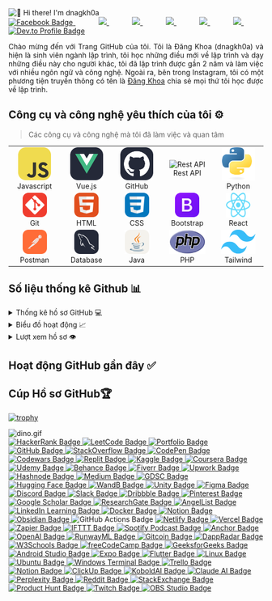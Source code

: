 <img src="./assets/title.gif" alt="👋 Hi there! I'm dnagkh0a" title="👋 Hi there! I'm dnagkh0a"/>
<div align="justify">
 <a href="https://www.facebook.com/dangkh0a2004" target="_blank" rel="noopener noreferrer">
  <img src="https://img.shields.io/badge/Facebook-1877F2?style=for-the-badge&logo=facebook&logoColor=white" alt="Facebook Badge">
</a>
 &nbsp;&nbsp;&nbsp;&nbsp;&nbsp;&nbsp;&nbsp;&nbsp;
<a href="https://www.instagram.com/dangkh0a2004/">
<img src="https://img.shields.io/badge/Instagram-%23E4405F.svg?style=for-the-badge&logo=Instagram&logoColor=white">
</a>
&nbsp;&nbsp;&nbsp;&nbsp;&nbsp;&nbsp;&nbsp;&nbsp;
<a href="https://x.com/dnagkh0a">
<img src="https://img.shields.io/badge/Twitter-%231DA1F2.svg?style=for-the-badge&logo=Twitter&logoColor=white">
</a>
&nbsp;&nbsp;&nbsp;&nbsp;&nbsp;&nbsp;&nbsp;&nbsp;
<a href="">
<img src="https://img.shields.io/badge/Linkedin-%231DA1F2.svg?style=for-the-badge&logo=Linkedin&logoColor=white">
</a>
&nbsp;&nbsp;&nbsp;&nbsp;&nbsp;&nbsp;&nbsp;&nbsp;
<a href="">
<img src="https://img.shields.io/badge/telegram-2CA5E0?style=for-the-badge&logo=telegram&logoColor=white">
</a>
&nbsp;&nbsp;&nbsp;&nbsp;&nbsp;&nbsp;&nbsp;&nbsp;
<a href="https://gitlab.com/dangkhoa2004">
<img src="https://img.shields.io/badge/gitlab-330F63?style=for-the-badge&logo=gitlab&logoColor=white">
</a>
&nbsp;&nbsp;&nbsp;&nbsp;&nbsp;&nbsp;&nbsp;&nbsp;
<a href="https://dev.to/dangkhoa2004" target="_blank" rel="noopener noreferrer">
  <img src="https://img.shields.io/badge/dev.to-0A0A0A?style=for-the-badge&logo=devdotto&logoColor=white" alt="Dev.to Profile Badge">
</a>
</div>
<p></p>
<p align="justify">
Chào mừng đến với Trang GitHub của tôi. Tôi là Đăng Khoa (dnagkh0a) và hiện là sinh viên ngành lập trình, tôi học những điều mới về lập trình và dạy những điều này cho người khác, tôi đã lập trình được gần 2 năm và làm việc với nhiều ngôn ngữ và công nghệ. Ngoài ra, bên trong Instagram, tôi có một phương tiện truyền thông có tên là <a href="https://www.instagram.com/dangkh0a2004">Đăng Khoa</a> chia sẻ mọi thứ tôi học được về lập trình.
</p>

## Công cụ và công nghệ yêu thích của tôi ⚙️

> Các công cụ và công nghệ mà tôi đã làm việc và quan tâm

<table>
    <tr>
        <td align="center" width="96"> <img src="./assets/JavaScript.svg" alt="icon"
                width="65" height="65" /> <br>Javascript </td>
        <td align="center" width="96"> <img src="./assets/VueJS-Dark.svg" alt="icon"
                width="65" height="65" /> <br>Vue.js </td>
        <td align="center" width="96"> <img src="./assets/Github-Dark.svg" width="65"
                height="65" alt="GitHub" /> <br>GitHub </td>
        <td align="center" width="96"> <img src="https://techstack-generator.vercel.app/restapi-icon.svg" width="65"
                height="65" alt="Rest API" /> <br>Rest API </td>
        <td align="center" width="96"> <img src="./assets/Python.png" width="65"
                height="65" alt="Rest API" /> <br>Python</td>
    </tr>
    <tr>
        <td align="center" width="96"> <img src="./assets/Git.svg" width="48" height="48" alt="Git" />
            <br>Git
        </td>
        <td align="center" width="96"> <img src="./assets/HTML.svg" width="48" height="48"
                alt="HTML" /> <br>HTML </td>
        <td align="center" width="96"> <img src="./assets/CSS.svg" width="48" height="48" alt="CSS" />
            <br>CSS
        </td>
        <td align="center" width="96"> <img src="./assets/Bootstrap.svg" width="48" height="48"
                alt="Bootstrap" /> <br>Bootstrap </td>
        <td align="center" width="96"> <img src="./assets/React.png" width="48" height="48"
                alt="Bootstrap" /> <br>React</td>
    </tr>
    <tr>
        <td align="center" width="96"> <img src="./assets/Postman.svg" width="48" height="48"
                alt="Postman" /> <br>Postman </td>
        <td align="center" width="96"> <img src="./assets/MySQL-Dark.svg" width="48" height="48"
                alt="Database" /> <br>Database </td>
        <td align="center" width="96"> <img src="./assets/Java-Light.svg" width="48"
                height="48" alt="Database" /> <br>Java </td>
        <td align="center" width="96"> <img src="./assets/PHP.png" width="80%"
                height="48" alt="Database" /> <br>PHP </td>
        <td align="center" width="96"> <img src="./assets/Tailwind.png" width="80%"
                height="48" alt="Database" /> <br>Tailwind</td>
    </tr>
</table>

## Số liệu thống kê Github 📊

<details>
  <summary>Thống kê hồ sơ GitHub 💻</summary>
  <br/>
    <a href="https://github.com/anuraghazra/github-readme-stats"><img alt="dangkhoa2004's Github Stats" src="https://github-readme-stats.vercel.app/api/?username=dangkhoa2004&show_icons=true&count_private=true&theme=default&hide_border=true&bg_color=fff&title_color=00E676&icon_color=00E676" height="192px"/></a>
  <a href="https://github.com/anuraghazra/github-readme-stats"><img alt="dangkhoa2004's Top Languages" src="https://github-readme-stats.vercel.app/api/top-langs/?username=dangkhoa2004&langs_count=8&layout=compact&theme=default&hide_border=true&bg_color=fff&title_color=000&icon_color=000&hide=Jupyter%20Notebook" height="192px"/></a>
  <br/>
</details>

<details>
  <summary>Biểu đồ hoạt động 📈</summary>
  <br/>

[![Ashutosh's github activity graph](https://github-readme-activity-graph.vercel.app/graph?username=dangkhoa2004&bg_color=ffffff&color=000000&line=04e61b&point=403d3d&area=true&hide_border=true)](https://github.com/ashutosh00710/github-readme-activity-graph)

</details>

<details>
  <summary>Lượt xem hồ sơ 👁️</summary>
  <br/>
  <img src="https://komarev.com/ghpvc/?username=dangkhoa2004e&label=PROFILE+VIEWS&style=for-the-badge&color=brightgreen">

</details>

## Hoạt động GitHub gần đây ✅

## Cúp Hồ sơ GitHub🏆

[![trophy](https://github-profile-trophy.vercel.app/?username=dangkhoa2004&row=1&margin-w=40)](https://github.com/ryo-ma/github-profile-trophy)

<img data-target="animated-image.replacedImage" alt="dino.gif" class="AnimatedImagePlayer-animatedImage" src="https://github.com/saadeghi/saadeghi/raw/master/dino.gif" style="display: block; opacity: 1;">

<a href="https://www.hackerrank.com/dangkhoa2004" target="_blank" rel="noopener noreferrer">
  <img src="https://img.shields.io/badge/HackerRank-2EC866?style=for-the-badge&logo=HackerRank&logoColor=white" alt="HackerRank Badge">
</a>
<a href="https://leetcode.com/dangkhoa2004/" target="_blank" rel="noopener noreferrer">
  <img src="https://img.shields.io/badge/LeetCode-FFA116?style=for-the-badge&logo=leetcode&logoColor=white" alt="LeetCode Badge">
</a>
<a href="https://yourportfolio.com" target="_blank" rel="noopener noreferrer">
  <img src="https://img.shields.io/badge/Portfolio-000000?style=for-the-badge&logo=about.me&logoColor=white" alt="Portfolio Badge">
</a>
<a href="https://github.com/dangkhoa2004" target="_blank" rel="noopener noreferrer">
  <img src="https://img.shields.io/badge/GitHub-181717?style=for-the-badge&logo=github&logoColor=white" alt="GitHub Badge">
</a>
<a href="https://stackoverflow.com/users/your-id" target="_blank" rel="noopener noreferrer">
  <img src="https://img.shields.io/badge/StackOverflow-FE7A16?style=for-the-badge&logo=stackoverflow&logoColor=white" alt="StackOverflow Badge">
</a>
<a href="https://codepen.io/your-username" target="_blank" rel="noopener noreferrer">
  <img src="https://img.shields.io/badge/CodePen-000000?style=for-the-badge&logo=codepen&logoColor=white" alt="CodePen Badge">
</a>
<a href="https://www.codewars.com/users/your-username" target="_blank" rel="noopener noreferrer">
  <img src="https://img.shields.io/badge/Codewars-B1361E?style=for-the-badge&logo=codewars&logoColor=white" alt="Codewars Badge">
</a>
<a href="https://replit.com/@your-username" target="_blank" rel="noopener noreferrer">
  <img src="https://img.shields.io/badge/Replit-667881?style=for-the-badge&logo=replit&logoColor=white" alt="Replit Badge">
</a>
<a href="https://www.kaggle.com/your-username" target="_blank" rel="noopener noreferrer">
  <img src="https://img.shields.io/badge/Kaggle-20BEFF?style=for-the-badge&logo=kaggle&logoColor=white" alt="Kaggle Badge">
</a>
<a href="https://www.coursera.org/user/your-profile" target="_blank" rel="noopener noreferrer">
  <img src="https://img.shields.io/badge/Coursera-0056D2?style=for-the-badge&logo=coursera&logoColor=white" alt="Coursera Badge">
</a>
<a href="https://www.udemy.com/user/your-profile" target="_blank" rel="noopener noreferrer">
  <img src="https://img.shields.io/badge/Udemy-A435F0?style=for-the-badge&logo=udemy&logoColor=white" alt="Udemy Badge">
</a>
<a href="https://www.behance.net/your-username" target="_blank" rel="noopener noreferrer">
  <img src="https://img.shields.io/badge/Behance-1769ff?style=for-the-badge&logo=behance&logoColor=white" alt="Behance Badge">
</a>
<a href="https://www.fiverr.com/your-username" target="_blank" rel="noopener noreferrer">
  <img src="https://img.shields.io/badge/Fiverr-1DBF73?style=for-the-badge&logo=fiverr&logoColor=white" alt="Fiverr Badge">
</a>

<a href="https://www.upwork.com/freelancers/~your-id" target="_blank" rel="noopener noreferrer">
  <img src="https://img.shields.io/badge/Upwork-6fda44?style=for-the-badge&logo=upwork&logoColor=white" alt="Upwork Badge">
</a>
<a href="https://hashnode.com/@your-username" target="_blank" rel="noopener noreferrer">
  <img src="https://img.shields.io/badge/Hashnode-2962FF?style=for-the-badge&logo=hashnode&logoColor=white" alt="Hashnode Badge">
</a>
<a href="https://medium.com/@your-username" target="_blank" rel="noopener noreferrer">
  <img src="https://img.shields.io/badge/Medium-12100E?style=for-the-badge&logo=medium&logoColor=white" alt="Medium Badge">
</a>
<a href="https://gdsc.community.dev/u/your-username/" target="_blank" rel="noopener noreferrer">
  <img src="https://img.shields.io/badge/GDSC-4285F4?style=for-the-badge&logo=google&logoColor=white" alt="GDSC Badge">
</a>
<a href="https://huggingface.co/your-username" target="_blank" rel="noopener noreferrer">
  <img src="https://img.shields.io/badge/HuggingFace-FFD21F?style=for-the-badge&logo=huggingface&logoColor=black" alt="Hugging Face Badge">
</a>
<a href="https://wandb.ai/your-username" target="_blank" rel="noopener noreferrer">
  <img src="https://img.shields.io/badge/Weights_&_Biases-FFBE00?style=for-the-badge&logo=weightsandbiases&logoColor=black" alt="WandB Badge">
</a>
<a href="https://unity.com/" target="_blank" rel="noopener noreferrer">
  <img src="https://img.shields.io/badge/Unity-000000?style=for-the-badge&logo=unity&logoColor=white" alt="Unity Badge">
</a>
<a href="https://www.figma.com/@your-username" target="_blank" rel="noopener noreferrer">
  <img src="https://img.shields.io/badge/Figma-F24E1E?style=for-the-badge&logo=figma&logoColor=white" alt="Figma Badge">
</a>
<a href="https://discord.com/users/your-id" target="_blank" rel="noopener noreferrer">
  <img src="https://img.shields.io/badge/Discord-5865F2?style=for-the-badge&logo=discord&logoColor=white" alt="Discord Badge">
</a>
<a href="https://your-workspace.slack.com" target="_blank" rel="noopener noreferrer">
  <img src="https://img.shields.io/badge/Slack-4A154B?style=for-the-badge&logo=slack&logoColor=white" alt="Slack Badge">
</a>
<a href="https://dribbble.com/your-username" target="_blank" rel="noopener noreferrer">
  <img src="https://img.shields.io/badge/Dribbble-EA4C89?style=for-the-badge&logo=dribbble&logoColor=white" alt="Dribbble Badge">
<a href="https://www.pinterest.com/your-username/" target="_blank" rel="noopener noreferrer">
  <img src="https://img.shields.io/badge/Pinterest-BD081C?style=for-the-badge&logo=pinterest&logoColor=white" alt="Pinterest Badge">
</a>
<a href="https://scholar.google.com/citations?user=your-id" target="_blank" rel="noopener noreferrer">
  <img src="https://img.shields.io/badge/Google_Scholar-4285F4?style=for-the-badge&logo=googlescholar&logoColor=white" alt="Google Scholar Badge">
</a>
<a href="https://www.researchgate.net/profile/your-name" target="_blank" rel="noopener noreferrer">
  <img src="https://img.shields.io/badge/ResearchGate-00CCBB?style=for-the-badge&logo=researchgate&logoColor=white" alt="ResearchGate Badge">
</a>
<a href="https://wellfound.com/u/your-username" target="_blank" rel="noopener noreferrer">
  <img src="https://img.shields.io/badge/Wellfound-000000?style=for-the-badge&logo=angellist&logoColor=white" alt="AngelList Badge">
</a>
<a href="https://www.linkedin.com/learning/me" target="_blank" rel="noopener noreferrer">
  <img src="https://img.shields.io/badge/LinkedIn%20Learning-0077B5?style=for-the-badge&logo=linkedin&logoColor=white" alt="LinkedIn Learning Badge">
</a>
<a href="https://hub.docker.com/u/your-username" target="_blank" rel="noopener noreferrer">
  <img src="https://img.shields.io/badge/Docker-2496ED?style=for-the-badge&logo=docker&logoColor=white" alt="Docker Badge">
</a>
<a href="https://www.notion.so/yourworkspace" target="_blank" rel="noopener noreferrer">
  <img src="https://img.shields.io/badge/Notion-000000?style=for-the-badge&logo=notion&logoColor=white" alt="Notion Badge">
</a>
<a href="https://obsidian.md/" target="_blank" rel="noopener noreferrer">
  <img src="https://img.shields.io/badge/Obsidian-483699?style=for-the-badge&logo=obsidian&logoColor=white" alt="Obsidian Badge">
</a>
<img src="https://img.shields.io/badge/GitHub_Actions-2088FF?style=for-the-badge&logo=githubactions&logoColor=white" alt="GitHub Actions Badge">
<a href="https://app.netlify.com/teams/yourname" target="_blank" rel="noopener noreferrer">
  <img src="https://img.shields.io/badge/Netlify-00C7B7?style=for-the-badge&logo=netlify&logoColor=white" alt="Netlify Badge">
</a>
<a href="https://vercel.com/yourusername" target="_blank" rel="noopener noreferrer">
  <img src="https://img.shields.io/badge/Vercel-000000?style=for-the-badge&logo=vercel&logoColor=white" alt="Vercel Badge">
</a>
<a href="https://zapier.com/" target="_blank" rel="noopener noreferrer">
  <img src="https://img.shields.io/badge/Zapier-FF4A00?style=for-the-badge&logo=zapier&logoColor=white" alt="Zapier Badge">
</a>
<a href="https://ifttt.com/" target="_blank" rel="noopener noreferrer">
  <img src="https://img.shields.io/badge/IFTTT-000000?style=for-the-badge&logo=ifttt&logoColor=white" alt="IFTTT Badge">
</a>
<a href="https://open.spotify.com/show/yourpodcast" target="_blank" rel="noopener noreferrer">
  <img src="https://img.shields.io/badge/Spotify_Podcast-1DB954?style=for-the-badge&logo=spotify&logoColor=white" alt="Spotify Podcast Badge">
</a>
<a href="https://anchor.fm/yourshow" target="_blank" rel="noopener noreferrer">
  <img src="https://img.shields.io/badge/Anchor-5000b9?style=for-the-badge&logo=anchor&logoColor=white" alt="Anchor Badge">
</a>
<a href="https://platform.openai.com/" target="_blank" rel="noopener noreferrer">
  <img src="https://img.shields.io/badge/OpenAI-412991?style=for-the-badge&logo=openai&logoColor=white" alt="OpenAI Badge">
</a>
<a href="https://runwayml.com/" target="_blank" rel="noopener noreferrer">
  <img src="https://img.shields.io/badge/RunwayML-FF0070?style=for-the-badge&logo=runway&logoColor=white" alt="RunwayML Badge">
</a>
<a href="https://gitcoin.co/your-username" target="_blank" rel="noopener noreferrer">
  <img src="https://img.shields.io/badge/Gitcoin-3466E8?style=for-the-badge&logo=gitcoin&logoColor=white" alt="Gitcoin Badge">
</a>
<a href="https://dappradar.com/" target="_blank" rel="noopener noreferrer">
  <img src="https://img.shields.io/badge/DappRadar-0D61FE?style=for-the-badge&logo=dappradar&logoColor=white" alt="DappRadar Badge">
</a>
<a href="https://www.w3schools.com/" target="_blank" rel="noopener noreferrer">
  <img src="https://img.shields.io/badge/W3Schools-04AA6D?style=for-the-badge&logo=w3schools&logoColor=white" alt="W3Schools Badge">
</a>
<a href="https://www.freecodecamp.org/yourusername" target="_blank" rel="noopener noreferrer">
  <img src="https://img.shields.io/badge/freeCodeCamp-0A0A23?style=for-the-badge&logo=freecodecamp&logoColor=white" alt="freeCodeCamp Badge">
</a>
<a href="https://www.geeksforgeeks.org/user-profile" target="_blank" rel="noopener noreferrer">
  <img src="https://img.shields.io/badge/GeeksforGeeks-2F8D46?style=for-the-badge&logo=geeksforgeeks&logoColor=white" alt="GeeksforGeeks Badge">
</a>
<a href="https://developer.android.com/studio" target="_blank" rel="noopener noreferrer">
  <img src="https://img.shields.io/badge/Android_Studio-3DDC84?style=for-the-badge&logo=androidstudio&logoColor=white" alt="Android Studio Badge">
</a>
<a href="https://expo.dev/" target="_blank" rel="noopener noreferrer">
  <img src="https://img.shields.io/badge/Expo-000020?style=for-the-badge&logo=expo&logoColor=white" alt="Expo Badge">
</a>
<a href="https://flutter.dev/" target="_blank" rel="noopener noreferrer">
  <img src="https://img.shields.io/badge/Flutter-02569B?style=for-the-badge&logo=flutter&logoColor=white" alt="Flutter Badge">
</a>
<a href="https://www.linux.org/" target="_blank" rel="noopener noreferrer">
  <img src="https://img.shields.io/badge/Linux-FCC624?style=for-the-badge&logo=linux&logoColor=black" alt="Linux Badge">
</a>
<a href="https://ubuntu.com/" target="_blank" rel="noopener noreferrer">
  <img src="https://img.shields.io/badge/Ubuntu-E95420?style=for-the-badge&logo=ubuntu&logoColor=white" alt="Ubuntu Badge">
</a>
<a href="https://learn.microsoft.com/en-us/windows/terminal/" target="_blank" rel="noopener noreferrer">
  <img src="https://img.shields.io/badge/Windows_Terminal-4D4D4D?style=for-the-badge&logo=windows&logoColor=white" alt="Windows Terminal Badge">
</a>
<a href="https://trello.com/" target="_blank" rel="noopener noreferrer">
  <img src="https://img.shields.io/badge/Trello-0052CC?style=for-the-badge&logo=trello&logoColor=white" alt="Trello Badge">
</a>
<a href="https://www.notion.so/" target="_blank" rel="noopener noreferrer">
  <img src="https://img.shields.io/badge/Notion-000000?style=for-the-badge&logo=notion&logoColor=white" alt="Notion Badge">
</a>
<a href="https://clickup.com/" target="_blank" rel="noopener noreferrer">
  <img src="https://img.shields.io/badge/ClickUp-7B68EE?style=for-the-badge&logo=clickup&logoColor=white" alt="ClickUp Badge">
</a>
<a href="https://github.com/KoboldAI/KoboldAI-Client" target="_blank" rel="noopener noreferrer">
  <img src="https://img.shields.io/badge/KoboldAI-2A2A2A?style=for-the-badge&logo=openai&logoColor=white" alt="KoboldAI Badge">
</a>
<a href="https://claude.ai/" target="_blank" rel="noopener noreferrer">
  <img src="https://img.shields.io/badge/Claude.ai-101010?style=for-the-badge&logo=openai&logoColor=white" alt="Claude AI Badge">
</a>
<a href="https://www.perplexity.ai/" target="_blank" rel="noopener noreferrer">
  <img src="https://img.shields.io/badge/Perplexity-2E2E2E?style=for-the-badge&logo=perplexity&logoColor=white" alt="Perplexity Badge">
</a>
<a href="https://www.reddit.com/user/yourusername" target="_blank" rel="noopener noreferrer">
  <img src="https://img.shields.io/badge/Reddit-FF4500?style=for-the-badge&logo=reddit&logoColor=white" alt="Reddit Badge">
</a>
<a href="https://stackexchange.com/users/your-id" target="_blank" rel="noopener noreferrer">
  <img src="https://img.shields.io/badge/StackExchange-1E5397?style=for-the-badge&logo=stackexchange&logoColor=white" alt="StackExchange Badge">
</a>
<a href="https://www.producthunt.com/@yourusername" target="_blank" rel="noopener noreferrer">
  <img src="https://img.shields.io/badge/Product_Hunt-DA552F?style=for-the-badge&logo=producthunt&logoColor=white" alt="Product Hunt Badge">
</a>
<a href="https://www.twitch.tv/yourchannel" target="_blank" rel="noopener noreferrer">
  <img src="https://img.shields.io/badge/Twitch-9146FF?style=for-the-badge&logo=twitch&logoColor=white" alt="Twitch Badge">
</a>
<a href="https://obsproject.com/" target="_blank" rel="noopener noreferrer">
  <img src="https://img.shields.io/badge/OBS_Studio-302E31?style=for-the-badge&logo=obsstudio&logoColor=white" alt="OBS Studio Badge">
</a>
